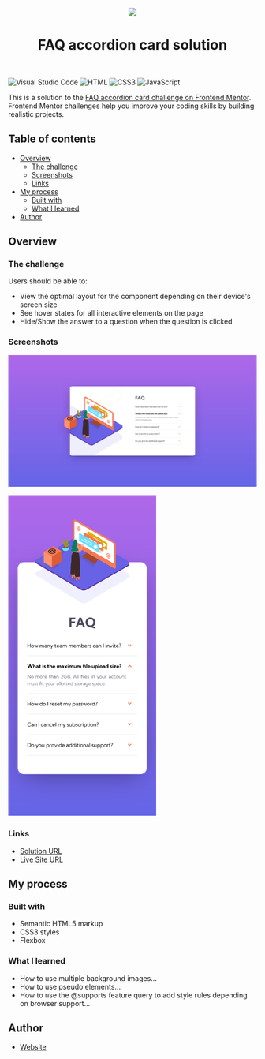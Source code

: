 <p align="center">
    <a href="https://www.frontendmentor.io"><img src="https://www.frontendmentor.io/static/images/logo-desktop.svg"></a>
    </p>
<h1 style="text-align: center">FAQ accordion card solution</h1>

<br>

![Visual Studio Code](https://img.shields.io/badge/Visual%20Studio%20Code-0078d7.svg?style=for-the-badge&logo=visual-studio-code&logoColor=white) ![HTML](https://img.shields.io/badge/HTML5-E34F26?style=for-the-badge&logo=html5&logoColor=white) ![CSS3](https://img.shields.io/badge/css3-%231572B6.svg?style=for-the-badge&logo=css3&logoColor=white) ![JavaScript](https://img.shields.io/badge/javascript-%23323330.svg?style=for-the-badge&logo=javascript&logoColor=%23F7DF1E)

This is a solution to the [FAQ accordion card challenge on Frontend Mentor](https://www.frontendmentor.io/challenges/faq-accordion-card-XlyjD0Oam). Frontend Mentor challenges help you improve your coding skills by building realistic projects.

## Table of contents

-   [Overview](#overview)
    -   [The challenge](#the-challenge)
    -   [Screenshots](#screenshots)
    -   [Links](#links)
-   [My process](#my-process)
    -   [Built with](#built-with)
    -   [What I learned](#what-i-learned)
-   [Author](#author)

## Overview

### The challenge

Users should be able to:

-   View the optimal layout for the component depending on their device's screen size
-   See hover states for all interactive elements on the page
-   Hide/Show the answer to a question when the question is clicked

### Screenshots

![Screenshot - Desktop](./screenshot.png)

<img src="screenshot-mobile.png" alt="mobile screenshot" width="300"/>

### Links

-   [Solution URL](https://github.com/adamhm/frontend-mentor-challenges/tree/main/faq-accordion-card-main/vanilla-css-js)
-   [Live Site URL](https://adamhm.github.io/fm/faq-accordion-card/vanilla-css-js/)

## My process

### Built with

-   Semantic HTML5 markup
-   CSS3 styles
-   Flexbox

### What I learned

-   How to use multiple background images...
-   How to use pseudo elements...
-   How to use the @supports feature query to add style rules depending on browser support...

## Author

-   [Website](https://adamhm.github.io)
